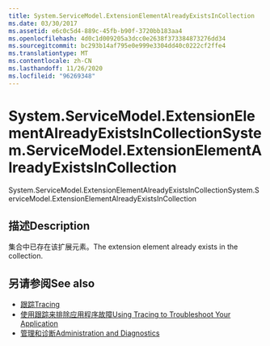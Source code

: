 ```yaml
---
title: System.ServiceModel.ExtensionElementAlreadyExistsInCollection
ms.date: 03/30/2017
ms.assetid: e6c0c5d4-889c-45fb-b90f-3720bb183aa4
ms.openlocfilehash: 4d0c1d009205a3dcc0e2638f373384873276dd34
ms.sourcegitcommit: bc293b14af795e0e999e3304dd40c0222cf2ffe4
ms.translationtype: MT
ms.contentlocale: zh-CN
ms.lasthandoff: 11/26/2020
ms.locfileid: "96269348"
---
```

# <a name="systemservicemodelextensionelementalreadyexistsincollection"></a><span data-ttu-id="dddb4-102">System.ServiceModel.ExtensionElementAlreadyExistsInCollection</span><span class="sxs-lookup"><span data-stu-id="dddb4-102">System.ServiceModel.ExtensionElementAlreadyExistsInCollection</span></span>

<span data-ttu-id="dddb4-103">System.ServiceModel.ExtensionElementAlreadyExistsInCollection</span><span class="sxs-lookup"><span data-stu-id="dddb4-103">System.ServiceModel.ExtensionElementAlreadyExistsInCollection</span></span>  
  
## <a name="description"></a><span data-ttu-id="dddb4-104">描述</span><span class="sxs-lookup"><span data-stu-id="dddb4-104">Description</span></span>  

 <span data-ttu-id="dddb4-105">集合中已存在该扩展元素。</span><span class="sxs-lookup"><span data-stu-id="dddb4-105">The extension element already exists in the collection.</span></span>  
  
## <a name="see-also"></a><span data-ttu-id="dddb4-106">另请参阅</span><span class="sxs-lookup"><span data-stu-id="dddb4-106">See also</span></span>

- [<span data-ttu-id="dddb4-107">跟踪</span><span class="sxs-lookup"><span data-stu-id="dddb4-107">Tracing</span></span>](index.md)
- [<span data-ttu-id="dddb4-108">使用跟踪来排除应用程序故障</span><span class="sxs-lookup"><span data-stu-id="dddb4-108">Using Tracing to Troubleshoot Your Application</span></span>](using-tracing-to-troubleshoot-your-application.md)
- [<span data-ttu-id="dddb4-109">管理和诊断</span><span class="sxs-lookup"><span data-stu-id="dddb4-109">Administration and Diagnostics</span></span>](../index.md)
